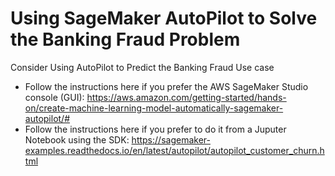 
# Using SageMaker AutoPilot to Solve the Banking Fraud Problem
Consider Using AutoPilot to Predict the Banking Fraud Use case

- Follow the instructions here if you prefer the AWS SageMaker Studio console (GUI): https://aws.amazon.com/getting-started/hands-on/create-machine-learning-model-automatically-sagemaker-autopilot/# 
- Follow the instructions here if you prefer to do it from a Juputer Notebook using the SDK: https://sagemaker-examples.readthedocs.io/en/latest/autopilot/autopilot_customer_churn.html
